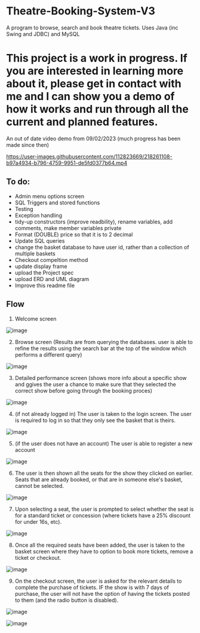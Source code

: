 # Theatre-Booking-System-V3
A program to browse, search and book theatre tickets.
Uses Java (inc Swing and JDBC) and MySQL 

# This project is a work in progress. If you are interested in learning more about it, please get in contact with me and I can show you a demo of how it works and run through all the current and planned features.

An out of date video demo from 09/02/2023 (much progress has been made since then)


https://user-images.githubusercontent.com/112823669/218261108-b97a4934-b796-4759-9951-de5fd0377b64.mp4



## To do:
* Admin menu options screen
* SQL Triggers and stored functions
* Testing
* Exception handling
* tidy-up constructors (improve readbility), rename variables, add comments, make member variables private
* Format (DOUBLE) price so that it is to 2 decimal 
* Update SQL queries
* change the basket database to have user id, rather than a collection of multiple baskets
* Checkout compeltion method
* update display frame
* upload the Project spec
* upload ERD and UML diagram
* Improve this readme file


## Flow
1) Welcome screen

![image](https://user-images.githubusercontent.com/112823669/218526974-a0e77228-5322-4118-8171-85bdf25c8d07.png)

2) Browse screen (Results are from querying the databases. user is able to refine the results using the search bar at the top of the window which performs a different query)

![image](https://user-images.githubusercontent.com/112823669/218527129-375e0eb6-16ac-4f3b-8dc0-b3f6c2b76b94.png)

3) Detailed performance screen (shows more info about a specific show and ggives the user a chance to make sure that they selected the correct show before going through the booking proces)

![image](https://user-images.githubusercontent.com/112823669/218527786-1501f86d-97dd-4bfc-9af2-2803360010af.png)

4) (if not already logged in) The user is taken to the login screen. The user is required to log in so that they only see the basket that is theirs. 

![image](https://user-images.githubusercontent.com/112823669/218527996-696760dc-4c39-4823-a51b-b462152065d0.png)

5) (if the user does not have an account) The user is able to register a new account

![image](https://user-images.githubusercontent.com/112823669/218528623-86f57b9c-c6c5-4fd0-bb23-9f53b25016ab.png)

6) The user is then shown all the seats for the show they clicked on earlier. Seats that are already booked, or that are in someone else's basket,  cannot be selected.

![image](https://user-images.githubusercontent.com/112823669/218529018-84a9caec-614a-4420-95cd-9d353bbb14eb.png)

7) Upon selecting a seat, the user is prompted to select whether the seat is for a standard ticket or concession (where tickets have a 25% discount for under 16s, etc).

![image](https://user-images.githubusercontent.com/112823669/218529278-5b5f7afa-ad1f-41ba-9476-f8dec8642a5b.png)

8) Once all the required seats have been added, the user is taken to the basket screen where they have to option to book more tickets, remove a ticket or checkout.

![image](https://user-images.githubusercontent.com/112823669/218529679-c7d404e4-9aac-49fc-9c3c-64a98c392b39.png)

9) On the checkout screen, the user is asked for the relevant details to complete the purchase of tickets. IF the show is with 7 days of purchase, the user will not have the option of having the tickets posted to them (and the radio button is disabled).

![image](https://user-images.githubusercontent.com/112823669/218530224-3a7a51e3-0814-4b84-9236-e17a530688b0.png)


![image](https://user-images.githubusercontent.com/112823669/218529925-a7bcf0f9-2b71-46b5-a1ec-c025aa84f16b.png)

